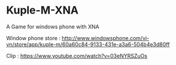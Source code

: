 Kuple-M-XNA
===========

A Game for windows phone with XNA


Window phone store : http://www.windowsphone.com/vi-vn/store/app/kuple-m/60a60c84-9133-431e-a3a6-504b4e3d80ff


Clip : https://www.youtube.com/watch?v=03eNYRSZuOs
